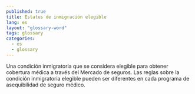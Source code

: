 ```yaml
---
published: true
title: Estatus de inmigración elegible
lang: es
layout: "glossary-word"
tags: glossary
categories:
  - es
  - glossary
---
```


Una condición inmigratoria que se considera elegible para obtener cobertura médica a través del Mercado de seguros. Las reglas sobre la condición inmigratoria elegible pueden ser diferentes en cada programa de asequibilidad de seguro médico.
